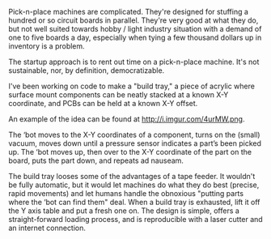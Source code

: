 Pick-n-place machines are complicated. They're designed for stuffing a hundred or so circuit boards in parallel. They're very good at what they do, but not well suited towards hobby / light industry situation with a demand of one to five boards a day, especially when tying a few thousand dollars up in inventory is a problem.


The startup approach is to rent out time on a pick-n-place machine. It's not sustainable, nor, by definition, democratizable.


I've been working on code to make a "build tray," a piece of acrylic where surface mount components can be neatly stacked at a known X-Y coordinate, and PCBs can be held at a known X-Y offset. 


An example of the idea can be found at http://i.imgur.com/4urMW.png.


The ‘bot moves to the X-Y coordinates of a component, turns on the (small) vacuum, moves down until a pressure sensor indicates a part’s been picked up. The ‘bot moves up, then over to the X-Y coordinate of the part on the board, puts the part down, and repeats ad nauseam.


The build tray looses some of the advantages of a tape feeder. It wouldn't be fully automatic, but it would let machines do what they do best (precise, rapid movements) and let humans handle the obnoxious "putting parts where the ‘bot can find them" deal. When a build tray is exhausted, lift it off the Y axis table and put a fresh one on. The design is simple, offers a straight-forward loading process, and is reproducible with a laser cutter and an internet connection.
